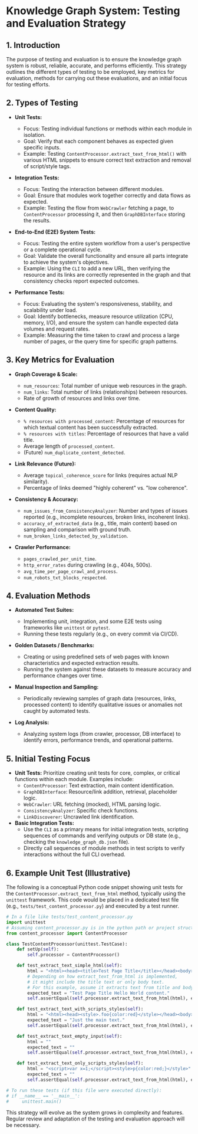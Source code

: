 # Knowledge Graph System: Testing and Evaluation Strategy

## 1. Introduction

The purpose of testing and evaluation is to ensure the knowledge graph system is robust, reliable, accurate, and performs efficiently. This strategy outlines the different types of testing to be employed, key metrics for evaluation, methods for carrying out these evaluations, and an initial focus for testing efforts.

## 2. Types of Testing

*   **Unit Tests:**
    *   Focus: Testing individual functions or methods within each module in isolation.
    *   Goal: Verify that each component behaves as expected given specific inputs.
    *   Example: Testing `ContentProcessor.extract_text_from_html()` with various HTML snippets to ensure correct text extraction and removal of script/style tags.

*   **Integration Tests:**
    *   Focus: Testing the interaction between different modules.
    *   Goal: Ensure that modules work together correctly and data flows as expected.
    *   Example: Testing the flow from `WebCrawler` fetching a page, to `ContentProcessor` processing it, and then `GraphDBInterface` storing the results.

*   **End-to-End (E2E) System Tests:**
    *   Focus: Testing the entire system workflow from a user's perspective or a complete operational cycle.
    *   Goal: Validate the overall functionality and ensure all parts integrate to achieve the system's objectives.
    *   Example: Using the `CLI` to add a new URL, then verifying the resource and its links are correctly represented in the graph and that consistency checks report expected outcomes.

*   **Performance Tests:**
    *   Focus: Evaluating the system's responsiveness, stability, and scalability under load.
    *   Goal: Identify bottlenecks, measure resource utilization (CPU, memory, I/O), and ensure the system can handle expected data volumes and request rates.
    *   Example: Measuring the time taken to crawl and process a large number of pages, or the query time for specific graph patterns.

## 3. Key Metrics for Evaluation

*   **Graph Coverage & Scale:**
    *   `num_resources`: Total number of unique web resources in the graph.
    *   `num_links`: Total number of links (relationships) between resources.
    *   Rate of growth of resources and links over time.

*   **Content Quality:**
    *   `% resources with processed_content`: Percentage of resources for which textual content has been successfully extracted.
    *   `% resources with titles`: Percentage of resources that have a valid title.
    *   Average length of `processed_content`.
    *   (Future) `num_duplicate_content_detected`.

*   **Link Relevance (Future):**
    *   Average `topical_coherence_score` for links (requires actual NLP similarity).
    *   Percentage of links deemed "highly coherent" vs. "low coherence".

*   **Consistency & Accuracy:**
    *   `num_issues_from_ConsistencyAnalyzer`: Number and types of issues reported (e.g., incomplete resources, broken links, incoherent links).
    *   `accuracy_of_extracted_data` (e.g., title, main content) based on sampling and comparison with ground truth.
    *   `num_broken_links_detected_by_validation`.

*   **Crawler Performance:**
    *   `pages_crawled_per_unit_time`.
    *   `http_error_rates` during crawling (e.g., 404s, 500s).
    *   `avg_time_per_page_crawl_and_process`.
    *   `num_robots_txt_blocks_respected`.

## 4. Evaluation Methods

*   **Automated Test Suites:**
    *   Implementing unit, integration, and some E2E tests using frameworks like `unittest` or `pytest`.
    *   Running these tests regularly (e.g., on every commit via CI/CD).

*   **Golden Datasets / Benchmarks:**
    *   Creating or using predefined sets of web pages with known characteristics and expected extraction results.
    *   Running the system against these datasets to measure accuracy and performance changes over time.

*   **Manual Inspection and Sampling:**
    *   Periodically reviewing samples of graph data (resources, links, processed content) to identify qualitative issues or anomalies not caught by automated tests.

*   **Log Analysis:**
    *   Analyzing system logs (from crawler, processor, DB interface) to identify errors, performance trends, and operational patterns.

## 5. Initial Testing Focus

*   **Unit Tests:** Prioritize creating unit tests for core, complex, or critical functions within each module. Examples include:
    *   `ContentProcessor`: Text extraction, main content identification.
    *   `GraphDBInterface`: Resource/link addition, retrieval, placeholder logic.
    *   `WebCrawler`: URL fetching (mocked), HTML parsing logic.
    *   `ConsistencyAnalyzer`: Specific check functions.
    *   `LinkDiscoverer`: Uncrawled link identification.
*   **Basic Integration Tests:**
    *   Use the `CLI` as a primary means for initial integration tests, scripting sequences of commands and verifying outputs or DB state (e.g., checking the `knowledge_graph_db.json` file).
    *   Directly call sequences of module methods in test scripts to verify interactions without the full CLI overhead.

## 6. Example Unit Test (Illustrative)

The following is a conceptual Python code snippet showing unit tests for the `ContentProcessor.extract_text_from_html` method, typically using the `unittest` framework. This code would be placed in a dedicated test file (e.g., `tests/test_content_processor.py`) and executed by a test runner.

```python
# In a file like tests/test_content_processor.py
import unittest
# Assuming content_processor.py is in the python path or project structure allows direct import
from content_processor import ContentProcessor

class TestContentProcessor(unittest.TestCase):
    def setUp(self):
        self.processor = ContentProcessor()

    def test_extract_text_simple_html(self):
        html = "<html><head><title>Test Page Title</title></head><body><p>Hello World content.</p></body></html>"
        # Depending on how extract_text_from_html is implemented,
        # it might include the title text or only body text.
        # For this example, assume it extracts text from title and body.
        expected_text = "Test Page Title Hello World content."
        self.assertEqual(self.processor.extract_text_from_html(html), expected_text)

    def test_extract_text_with_scripts_styles(self):
        html = "<html><head><style>.foo{color:red}</style></head><body><script>alert('hi this is script')</script>Just the main text.</body></html>"
        expected_text = "Just the main text."
        self.assertEqual(self.processor.extract_text_from_html(html), expected_text)

    def test_extract_text_empty_input(self):
        html = ""
        expected_text = ""
        self.assertEqual(self.processor.extract_text_from_html(html), expected_text)

    def test_extract_text_only_scripts_styles(self):
        html = "<script>var x=1;</script><style>p{color:red;}</style>"
        expected_text = ""
        self.assertEqual(self.processor.extract_text_from_html(html), expected_text)

# To run these tests (if this file were executed directly):
# if __name__ == '__main__':
#     unittest.main()
```

This strategy will evolve as the system grows in complexity and features. Regular review and adaptation of the testing and evaluation approach will be necessary.
```
